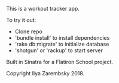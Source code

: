 This is a workout tracker app.

To try it out:
* Clone repo
* 'bundle install' to install dependencies
* 'rake db:migrate' to initialize database
* 'shotgun' or 'rackup' to start server

Built in Sinatra for a Flatiron School project.

Copyright Ilya Zarembsky 2018.